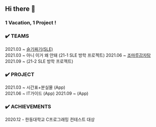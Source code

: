 ## Hi there 👋  

### 1 Vacation, 1 Project !    

### ✔️ TEAMS 
2021.03 ~ [슬기짜기(SLE)](https://github.com/HGU-slegizzagi)  
2021.03 ~ 아니 이거 왜 안돼 (21-1 SLE 방학 프로젝트)
2021.06 ~ [조마루감자탕](https://github.com/JMRGJT)  
2021.09 ~ (21-2 SLE 방학 프로젝트)  

### ✔️ PROJECT  
2021.03 ~ 시간표+분실물 (App)  
2021.06 ~ IT가이드 (App)
2021.09 ~ (App)  

### ✔️ ACHIEVEMENTS    
2020.12 - 한동대학교 C프로그래밍 컨테스트 대상
